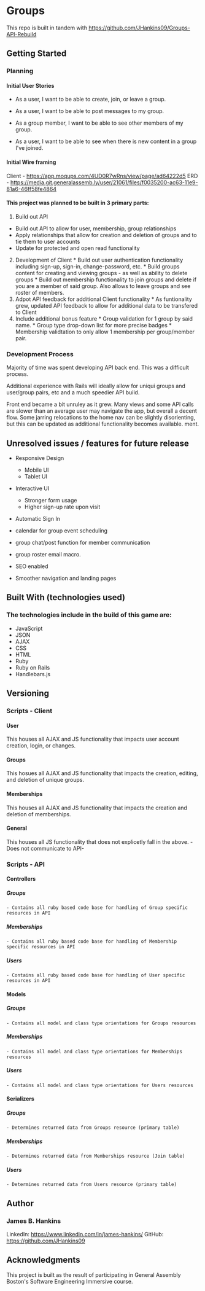 # Groups

This repo is built in tandem with https://github.com/JHankins09/Groups-API-Rebuild

## Getting Started

### Planning

#### Initial User Stories
* As a user, I want to be able to create, join, or leave a group.

* As a user, I want to be able to post messages to my group.

* As a group member, I want to be able to see other members of my group.

* As a user, I want to be able to see when there is new content in a group I've joined.

#### Initial Wire framing

Client - https://app.moqups.com/4UD0R7wRns/view/page/ad64222d5
ERD - https://media.git.generalassemb.ly/user/21061/files/f0035200-ac63-11e9-81a6-46ff58fe4864


#### This project was planned to be built in 3 primary parts:
  1. Build out API
  * Build out API to allow for user, membership, group relationships
  * Apply relationships that allow for creation and deletion of groups and to tie them to user accounts
  * Update for protected and open read functionality
  2. Development of Client
    * Build out user authentication functionality including sign-up, sign-in, change-password, etc.
    * Build groups content for creating and viewing groups - as well as ability to delete groups
    * Build out membership functionality to join groups and delete if you are a member of said group. Also allows to leave groups and see roster of members.
  3. Adpot API feedback for additional Client functionality
    * As funtionality grew, updated API feedback to allow for additional data to be transfered to Client
  4. Include additional bonus feature
    * Group validation for 1 group by said name.
    * Group type drop-down list for more precise badges
    * Membership validtation to only allow 1 membership per group/member pair.

### Development Process

Majority of time was spent developing API back end. This was a difficult process.

Additional experience with Rails will ideally allow for uniqui groups and user/group pairs, etc and a much speedier API build.

Front end became a bit unruley as it grew. Many views and some API calls are slower than an average user may navigate the app, but overall a decent flow. Some jarring relocations to the home nav can be slightly disorienting, but this can be updated as additional functionality becomes available.
ment.


## Unresolved issues / features for future release

- Responsive Design
  * Mobile UI
  * Tablet UI

- Interactive UI
  * Stronger form usage
  * Higher sign-up rate upon visit

- Automatic Sign In

- calendar for group event scheduling

- group chat/post function for member communication

- group roster email macro.

- SEO enabled

- Smoother navigation and landing pages

## Built With (technologies used)

### The technologies include in the build of this game are:
- JavaScript
- JSON
- AJAX
- CSS
- HTML
- Ruby
- Ruby on Rails
- Handlebars.js

## Versioning

### Scripts - Client

#### User
  This houses all AJAX and JS functionality that impacts user account creation, login, or changes.

#### Groups
  This hosues all AJAX and JS functionality that impacts the creation, editing, and deletion of unique groups.

#### Memberships
  This houses all AJAX and JS functionality that impacts the creation and deletion of memberships.

#### General
  This houses all JS functionality that does not explicetly fall in the above. -Does not communicate to API-

### Scripts - API

#### Controllers
  ##### Groups
    - Contains all ruby based code base for handling of Group specific resources in API
  ##### Memberships
    - Contains all ruby based code base for handling of Membership specific resources in API
  ##### Users
    - Contains all ruby based code base for handling of User specific resources in API

#### Models
  ##### Groups
    - Contains all model and class type orientations for Groups resources
  ##### Memberships
    - Contains all model and class type orientations for Memberships resources
  ##### Users
    - Contains all model and class type orientations for Users resources

#### Serializers
  ##### Groups
    - Determines returned data from Groups resource (primary table)
  ##### Memberships
    - Determines returned data from Memberships resource (Join table)
  ##### Users
    - Determines returned data from Users resource (primary table)

## Author
### James B. Hankins

LinkedIn:   https://www.linkedin.com/in/james-hankins/
GitHub:     https://github.com/JHankins09

## Acknowledgments
This project is built as the result of participating in General Assembly Boston's Software Engineering Immersive course.

